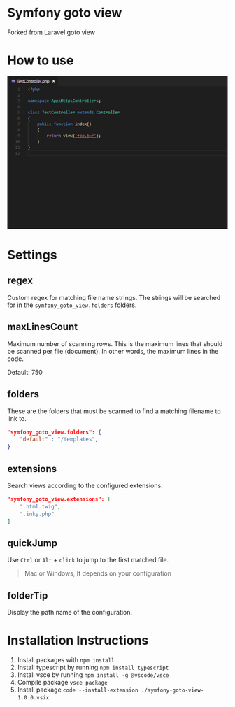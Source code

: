 # Symfony goto view

Forked from Laravel goto view

# How to use

![How to use](images/use.gif)

# Settings

## regex

Custom regex for matching file name strings. The strings will be searched for in the `symfony_goto_view.folders` folders.

## maxLinesCount

Maximum number of scanning rows. This is the maximum lines that should be scanned per file (document). In other words, the maximum lines in the code.

Default: 750

## folders

These are the folders that must be scanned to find a matching filename to link to.

```json
"symfony_goto_view.folders": {
    "default" : "/templates",
}
```

## extensions

Search views according to the configured extensions.

```json
"symfony_goto_view.extensions": [
    ".html.twig",
    ".inky.php"
]
```

## quickJump

Use `Ctrl` or `Alt` + `click` to jump to the first matched file.

> Mac or Windows, It depends on your configuration

## folderTip

Display the path name of the configuration.


# Installation Instructions

1. Install packages with `npm install` 
2. Install typescript by running `npm install typescript`
3. Install vsce by running `npm install -g @vscode/vsce`
4. Compile package `vsce package`
5. Install package `code --install-extension ./symfony-goto-view-1.0.0.vsix`
 
